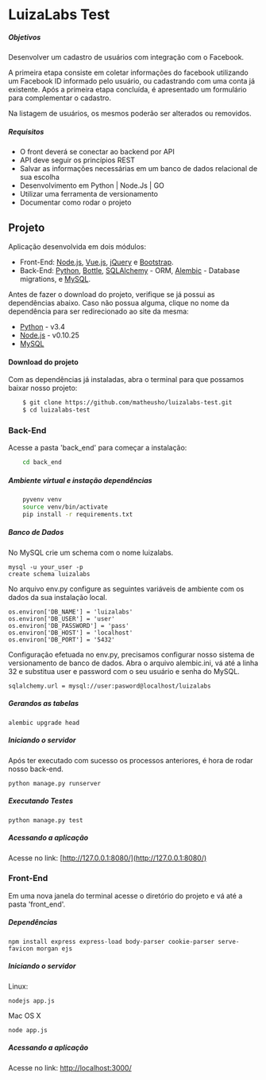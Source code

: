 # LuizaLabs Test


##### Objetivos

Desenvolver um cadastro de usuários com integração com o Facebook.

A primeira etapa consiste em coletar informações do facebook utilizando um Facebook ID informado pelo usuário, ou cadastrando com uma conta já existente. Após a primeira etapa concluída, é apresentado um formulário para complementar o cadastro.

Na listagem de usuários, os mesmos poderão ser alterados ou removidos.

##### Requisitos

* O front deverá se conectar ao back­end por API
* API deve seguir os princípios REST
* Salvar as informações necessárias em um banco de dados relacional de sua escolha
* Desenvolvimento em Python | Node.Js | GO
* Utilizar uma ferramenta de versionamento
* Documentar como rodar o projeto



## Projeto


Aplicação desenvolvida em dois módulos:

* Front-End: [Node.js], [Vue.js], [jQuery] e [Bootstrap].
* Back-End: [Python], [Bottle], [SQLAlchemy] - ORM, [Alembic] - Database migrations, e [MySQL].


Antes de fazer o download do projeto, verifique se já possui as dependências abaixo. Caso não possua alguma, clique no nome da dependência para ser redirecionado ao site da mesma:

* [Python] - v3.4
* [Node.js] - v0.10.25
* [MySQL]


#### Download do projeto

Com as dependências já instaladas, abra o terminal para que possamos baixar nosso projeto:

```sh
    $ git clone https://github.com/matheusho/luizalabs-test.git
    $ cd luizalabs-test
```


### Back-End


Acesse a pasta 'back_end' para começar a instalação:


```sh
    cd back_end
```

##### Ambiente virtual e instação dependências

```sh
    pyvenv venv
    source venv/bin/activate
    pip install -r requirements.txt
```


##### Banco de Dados

No MySQL crie um schema com o nome luizalabs.

```
mysql -u your_user -p
create schema luizalabs
```

No arquivo env.py configure as seguintes variáveis de ambiente com os dados da sua instalação local.

```
os.environ['DB_NAME'] = 'luizalabs'
os.environ['DB_USER'] = 'user'
os.environ['DB_PASSWORD'] = 'pass'
os.environ['DB_HOST'] = 'localhost'
os.environ['DB_PORT'] = '5432'
```

Configuração efetuada no env.py, precisamos configurar nosso sistema de versionamento de banco de dados. Abra o arquivo alembic.ini, vá até a linha 32 e substitua user e password com o seu usuário e senha do MySQL.

```
sqlalchemy.url = mysql://user:pasword@localhost/luizalabs
```

##### Gerandos as tabelas

```
alembic upgrade head
```

##### Iniciando o servidor

Após ter executado com sucesso os processos anteriores, é hora de rodar nosso back-end.

```
python manage.py runserver
```

##### Executando Testes

```
python manage.py test
```

##### Acessando a aplicação

Acesse no link: [http://127.0.0.1:8080/](http://127.0.0.1:8080/)


### Front-End

Em uma nova janela do terminal acesse o diretório do projeto e vá até a pasta 'front_end'.

##### Dependências

```
npm install express express-load body-parser cookie-parser serve-favicon morgan ejs
```

##### Iniciando o servidor

Linux:

```
nodejs app.js
```

Mac OS X
```
node app.js
```

##### Acessando a aplicação

Acesse no link: [http://localhost:3000/](http://localhost:3000/)

[Node.js]: http://nodejs.org/download
[Vue.js]: http://vuejs.org
[jQuery]: http://jquery.com
[Bootstrap]: http://getbootstrap.com
[Python]: http://python.org/downloads
[Bottle]: http://bottlepy.org
[SQLAlchemy]: http://sqlalchemy.org
[Alembic]: http://bitbucket.org/zzzeek/alembic
[MySQL]: http://dev.mysql.com/downloads/mysql

